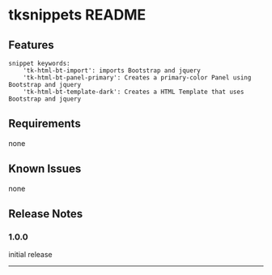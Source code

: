 # tksnippets README

## Features
```
snippet keywords:
    'tk-html-bt-import': imports Bootstrap and jquery
    'tk-html-bt-panel-primary': Creates a primary-color Panel using Bootstrap and jquery
    'tk-html-bt-template-dark': Creates a HTML Template that uses Bootstrap and jquery
```
## Requirements

none

## Known Issues

none

## Release Notes

### 1.0.0
initial release

-----------------------------------------------------------------------------------------------------------

